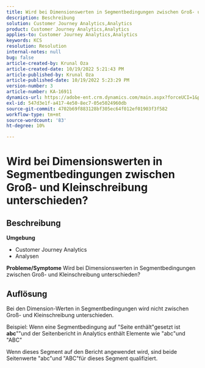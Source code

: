 ```yaml
---
title: Wird bei Dimensionswerten in Segmentbedingungen zwischen Groß- und Kleinschreibung unterschieden?
description: Beschreibung
solution: Customer Journey Analytics,Analytics
product: Customer Journey Analytics,Analytics
applies-to: Customer Journey Analytics,Analytics
keywords: KCS
resolution: Resolution
internal-notes: null
bug: false
article-created-by: Krunal Oza
article-created-date: 10/19/2022 5:21:43 PM
article-published-by: Krunal Oza
article-published-date: 10/19/2022 5:23:29 PM
version-number: 3
article-number: KA-16911
dynamics-url: https://adobe-ent.crm.dynamics.com/main.aspx?forceUCI=1&pagetype=entityrecord&etn=knowledgearticle&id=e95a3a7a-d24f-ed11-bba2-00224808679b
exl-id: 547d3e1f-a417-4e50-8ec7-05e5024960db
source-git-commit: 4702b69f883128bf305ec64f012ef01903f3f582
workflow-type: tm+mt
source-wordcount: '83'
ht-degree: 10%

---
```


# Wird bei Dimensionswerten in Segmentbedingungen zwischen Groß- und Kleinschreibung unterschieden?

## Beschreibung

<b>Umgebung</b>
- Customer Journey Analytics
- Analysen



<b>Probleme/Symptome</b>
Wird bei Dimensionswerten in Segmentbedingungen zwischen Groß- und Kleinschreibung unterschieden?


## Auflösung


Bei den Dimension-Werten in Segmentbedingungen wird nicht zwischen Groß- und Kleinschreibung unterschieden.

Beispiel: Wenn eine Segmentbedingung auf &quot;Seite enthält&quot;gesetzt ist <b>abc</b>&quot;&quot;und der Seitenbericht in Analytics enthält Elemente wie &quot;abc&quot;und &quot;ABC&quot;

Wenn dieses Segment auf den Bericht angewendet wird, sind beide Seitenwerte &quot;abc&quot;und &quot;ABC&quot;für dieses Segment qualifiziert.
